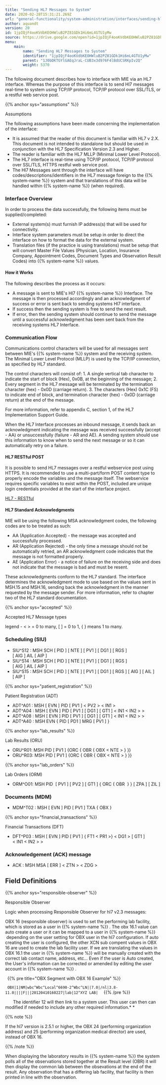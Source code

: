 ```yaml
---
title: "Sending HL7 Messages to System"
date: 2020-02-28T15:31:21.269Z
url: "general-functionality/system-administration/interfaces/sending-hl7-messages-to-system.html"
author: aquandt
version: 20
id: 1jpIQjF4ooKVdbKEOHWluB2PZ81GDk1Hi6mL4GTU1yMw
source: https://drive.google.com/open?id=1jpIQjF4ooKVdbKEOHWluB2PZ81GDk1Hi6mL4GTU1yMw
menu:
    main:
        name: "Sending HL7 Messages to System"
        identifier: "1jpIQjF4ooKVdbKEOHWluB2PZ81GDk1Hi6mL4GTU1yMw"
        parent: "1J0bDKTGYlGAEqJraL-CUB3x3d976F4lBdUCSRKpIv2Q"
        weight: 5370
---
```

The following document describes how to interface with MIE via an HL7 interface. Whereas the purpose of this interface is to send Hl7 messages real-time to system using TCP/IP protocol, TCP/IP protocol over SSL/TLS, or a restful web service post.

{{% anchor sys="assumptions" %}}

Assumptions

The following assumptions have been made concerning the implementation of the interface:

* It is assumed that the reader of this document is familiar with HL7 v 2.X. This document is not intended to standalone but should be used in conjunction with the HL7 Specification Version 2.3 and Higher.
* The reader is familiar with the HL7 MLLP (Minimal Lower Level Protocol).
* The HL7 interface is real-time using TCP/IP protocol, TCP/IP protocol over SSL/TLS, HTTPS restful web service post.
* The Hl7 Messages sent through the interface will have codes/descriptions/identifiers in the HL7 message foreign to the {{% system-name %}} system and that translations of this data will be handled within {{% system-name %}} (when required).

### Interface Overview

In order to process the data successfully, the following items must be supplied/completed:

* External system(s) must furnish IP address(s) that will be used for connectivity.
* Interface system parameters must be setup in order to direct the interface on how to format the data for the external system.
* Translation files (if the practice is using translations) must be setup that will convert Master File Values (Physician, Location, Insurance Company, Appointment Codes, Document Types and Observation Result Codes) into {{% system-name %}} values.

#### How it Works

The following describes the process as it occurs:

* A message is sent to MIE's Hl7 {{% system-name %}} Interface. The message is then processed accordingly and an acknowledgment of success or error is sent back to sending systems Hl7 interface.
* If success then the sending system is free to send the next result.
* If error, then the sending system should continue to send the message until a successful acknowledgment has been sent back from the receiving systems HL7 Interface.

### Communication Flow

Communications control characters will be used for all messages sent between MIE's {{% system-name %}} system and the receiving system. The Minimal Lower Level Protocol (MLLP) is used by the TCP/IP connection, as specified by HL7 standard.

The control characters will consist of: 1. A single vertical tab character to indicate the start of block (Hex), 0x0B, at the beginning of the message; 2. Every segment in the HL7 message will be terminated by the termination character (hex) - 0x0D (carriage return). 3. The characters (Hex) 0x1C (FS) to indicate end of block, and termination character (hex) - 0x0D (carriage return) at the end of the message.

For more information, refer to appendix C, section 1, of the HL7 Implementation Support Guide.

When the HL7 Interface processes an inbound message, it sends back an acknowledgment indicating the message was received successfully (accept - AA) or unsuccessfully (failure - AR and AE). A sending system should use this information to know when to send the next message or so it can automatically retry on a failure.

#### HL7 RESTful POST

It is possible to send HL7 messages over a restful webservice post using HTTPS. It is recommended to use a multi-part/form POST content type to properly encode the variables and the message itself. The webservice requires specific variables to exist within the POST, included are unique login credentials provided at the start of the interface project.

[HL7 - RESTful](hl7-restful.html)

#### HL7 Standard Acknowledgments

MIE will be using the following MSA acknowledgment codes, the following codes are to be treated as such:

* AA (Application Accepted) - the message was accepted and successfully processed.
* AR (Application Rejected) - the only time a message should not be automatically retried, an AR acknowledgment code indicates that the message is not formatted properly.
* AE (Application Error) - a notice of failure on the receiving side and does not indicate that the message is bad and must be resent.

These acknowledgments conform to the HL7 standard. The interface determines the acknowledgment mode to use based on the values sent in MSH.15 and MSH.16, sending back the acknowledgment in the manner requested by the message sender. For more information, refer to chapter two of the HL7 standard documentation.

{{% anchor sys="accepted" %}}

Accepted HL7 Message types

legend - < > = 0 to many, [ ] = 0 to 1, { } means 1 to many.

### Scheduling (SIU)

* SIU^S12 : MSH SCH [ PID ] [ NTE ] [ PV1 ] [ DG1 ] [ RGS ] [ AIG ] AIL [ AIP ]
* SIU^S14 : MSH SCH [ PID ] [ NTE ] [ PV1 ] [ DG1 ] [ RGS ] [ AIG ] AIL [ AIP ]
* SIU^S15 : MSH SCH [ PID ] [ NTE ] [ PV1 ] [ DG1 ] [ RGS ] [ AIG ] [ AIL ] [ AIP ]

{{% anchor sys="patient_registration" %}}

Patient Registration (ADT)

* ADT^A01 : MSH [ EVN ] PID [ PV1 ] < PV2 > < IN1 >
* ADT^A04 : MSH [ EVN ] PID [ PV1 ] [ DG1 ] [ GT1 ] < IN1 < IN2 > >
* ADT^A08 : MSH [ EVN ] PID [ PV1 ] [ DG1 ] [ GT1 ] < IN1 < IN2 > >
* ADT^A40 : MSH EVN { PID [ PD1 ] MRG [ PV1 ] }

{{% anchor sys="lab_results" %}}

Lab Results (ORU)

* ORU^R01: MSH PID [ PV1 ] {ORC { OBR { OBX < NTE > } }}
* ORU^R03: MSH PID [ PV1 ] {ORC { OBR { OBX < NTE > } }}

{{% anchor sys="lab_orders" %}}

Lab Orders (ORM)

* ORM^O01: MSH PID <NTE> [ PV1 ] [ PV2 ] <IN1> [ GT1 ] { ORC { OBR <NTE> <DG1> <OBX> } } [ ZPA ] [ ZIL ]

### Documents (MDM)

* MDM^T02 : MSH [ EVN ] PID [ PV1 ] TXA { OBX }

{{% anchor sys="financial_transactions" %}}

Financial Transactions (DFT)

* DFT^P03 : MSH [ EVN ] PID [ PV1 ] <OBX> { FT1 < PR1 >} < DG1 > [ GT1 ] < IN1 < IN2 > >

### Acknowledgement (ACK) message

* ACK : MSH MSA [ ERR ] < ZTN > < ZDG >

## Field Definitions

{{% anchor sys="responsible-observer" %}}

Responsible Observer

Logic when processing Responsible Observer for hl7 v2.3 messages:

OBX 16 (responsible observer) is used to set the performing lab facility, which is stored as a user in {{% system-name %}} . The obx 16.1 value can auto create a user or it can be mapped to a user in {{% system-name %}}  depending on the user setting for OBX user in the hl7 configuration. If auto creating the user is configured, the other XCN sub compent values in OBX 16 are used to create the lab facility user. If we are translating the values in OBX 16.1 the user in {{% system-name %}} will be manually created with the correct lab contact name, address, etc... Even if the user is Auto created, the User's information can be corrected or amended by editing the user account in {{% system-name %}} .



` `{{% pre title="OBX Segment with OBX 16 Example" %}}

`  OBX|1|NM|wbc^Wbc^Local^6690-2^Wbc^LN||7.0|/nl|3.8-11.0||||F|||20120410160227|lab|12^XYZ LAB| 
`
` `{{% /pre %}}


`  
`
The identifier 12 will then link to a system user. This user can then can modified if needed to include any other required information.* *

{{% note %}}

If the hl7 version is 2.5.1 or higher, the OBX 24 (performing organization address) and 25 (performing organization medical director) are used, instead of OBX 16.

{{% /note %}}


When displaying the laboratory results in {{% system-name %}} the system polls all of the observations stored together at the Result level (OBR) it will then display the common lab between the obsevations at the end of the result. Any observation that has a differing lab facility, that facility is then printed in line with the observation.

